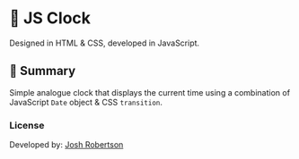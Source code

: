 # :musical_note: JS Clock

Designed in HTML & CSS, developed in JavaScript.

## :pushpin: Summary

Simple analogue clock that displays the current time using a combination of JavaScript `Date` object & CSS `transition`.

### License

Developed by: [Josh Robertson](https://github.com/JoshuaRobertson/)
